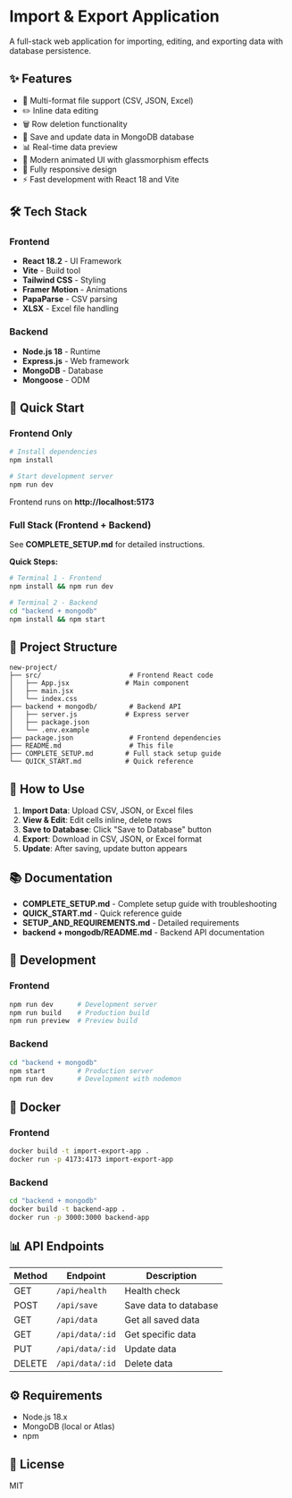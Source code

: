 # Import & Export Application

A full-stack web application for importing, editing, and exporting data with database persistence.

## ✨ Features

- 📁 Multi-format file support (CSV, JSON, Excel)
- ✏️ Inline data editing
- 🗑️ Row deletion functionality
- 💾 Save and update data in MongoDB database
- 📊 Real-time data preview
- 🎨 Modern animated UI with glassmorphism effects
- 📱 Fully responsive design
- ⚡ Fast development with React 18 and Vite

## 🛠️ Tech Stack

### Frontend
- **React 18.2** - UI Framework
- **Vite** - Build tool
- **Tailwind CSS** - Styling
- **Framer Motion** - Animations
- **PapaParse** - CSV parsing
- **XLSX** - Excel file handling

### Backend
- **Node.js 18** - Runtime
- **Express.js** - Web framework
- **MongoDB** - Database
- **Mongoose** - ODM

## 🚀 Quick Start

### Frontend Only
```bash
# Install dependencies
npm install

# Start development server
npm run dev
```

Frontend runs on **http://localhost:5173**

### Full Stack (Frontend + Backend)

See **COMPLETE_SETUP.md** for detailed instructions.

**Quick Steps:**
```bash
# Terminal 1 - Frontend
npm install && npm run dev

# Terminal 2 - Backend
cd "backend + mongodb"
npm install && npm start
```

## 📁 Project Structure

```
new-project/
├── src/                      # Frontend React code
│   ├── App.jsx              # Main component
│   ├── main.jsx
│   └── index.css
├── backend + mongodb/        # Backend API
│   ├── server.js            # Express server
│   ├── package.json
│   └── .env.example
├── package.json              # Frontend dependencies
├── README.md                 # This file
├── COMPLETE_SETUP.md        # Full stack setup guide
└── QUICK_START.md           # Quick reference
```

## 🎯 How to Use

1. **Import Data**: Upload CSV, JSON, or Excel files
2. **View & Edit**: Edit cells inline, delete rows
3. **Save to Database**: Click "Save to Database" button
4. **Export**: Download in CSV, JSON, or Excel format
5. **Update**: After saving, update button appears

## 📚 Documentation

- **COMPLETE_SETUP.md** - Complete setup guide with troubleshooting
- **QUICK_START.md** - Quick reference guide
- **SETUP_AND_REQUIREMENTS.md** - Detailed requirements
- **backend + mongodb/README.md** - Backend API documentation

## 🔧 Development

### Frontend
```bash
npm run dev      # Development server
npm run build    # Production build
npm run preview  # Preview build
```

### Backend
```bash
cd "backend + mongodb"
npm start        # Production server
npm run dev      # Development with nodemon
```

## 🐳 Docker

### Frontend
```bash
docker build -t import-export-app .
docker run -p 4173:4173 import-export-app
```

### Backend
```bash
cd "backend + mongodb"
docker build -t backend-app .
docker run -p 3000:3000 backend-app
```

## 📊 API Endpoints

| Method | Endpoint | Description |
|--------|----------|-------------|
| GET | `/api/health` | Health check |
| POST | `/api/save` | Save data to database |
| GET | `/api/data` | Get all saved data |
| GET | `/api/data/:id` | Get specific data |
| PUT | `/api/data/:id` | Update data |
| DELETE | `/api/data/:id` | Delete data |

## ⚙️ Requirements

- Node.js 18.x
- MongoDB (local or Atlas)
- npm

## 📝 License

MIT

